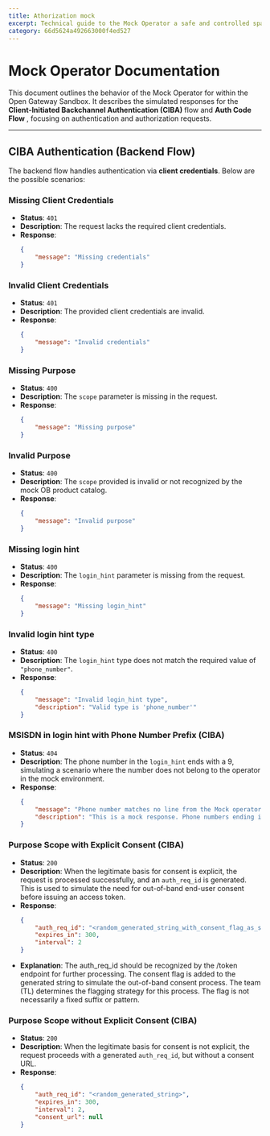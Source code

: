 ```yaml
---
title: Athorization mock 
excerpt: Technical guide to the Mock Operator a safe and controlled space for developers to simulate and test API integrations effectively
category: 66d5624a492663000f4ed527
---
```


# Mock Operator Documentation


This document outlines the behavior of the Mock Operator for within the Open Gateway Sandbox. It describes the simulated responses for the **Client-Initiated Backchannel Authentication (CIBA)** flow and **Auth Code Flow** , focusing on authentication and authorization requests. 

---

## CIBA Authentication (Backend Flow)

The backend flow handles authentication via **client credentials**. Below are the possible scenarios:

### Missing Client Credentials

- **Status**: `401`
- **Description**: The request lacks the required client credentials.
- **Response**:
  ```json
  {
      "message": "Missing credentials"
  }


### Invalid Client Credentials

- **Status**: `401`  
- **Description**: The provided client credentials are invalid.  
- **Response**:  
  ```json
  {
      "message": "Invalid credentials"
  }
### Missing Purpose

- **Status**: `400`  
- **Description**: The `scope` parameter is missing in the request.  
- **Response**:  
  ```json
  {
      "message": "Missing purpose"
  }

### Invalid Purpose

- **Status**: `400`  
- **Description**: The `scope` provided is invalid or not recognized by the mock OB product catalog.  
- **Response**:  
  ```json
  {
      "message": "Invalid purpose"
  }


### Missing login hint

- **Status**: `400`  
- **Description**: The `login_hint` parameter is missing from the request.  
- **Response**:  
  ```json
  {
      "message": "Missing login_hint"
  }

### Invalid login hint type

- **Status**: `400`  
- **Description**: The `login_hint` type does not match the required value of `"phone_number"`.  
- **Response**:  
  ```json
  {
      "message": "Invalid login_hint type",
      "description": "Valid type is 'phone_number'"
  }

### MSISDN in login hint with Phone Number Prefix (CIBA)

- **Status**: `404`  
- **Description**: The phone number in the `login_hint` ends with a 9, simulating a scenario where the number does not belong to the operator in the mock environment.  
- **Response**:  
  ```json
  {
      "message": "Phone number matches no line from the Mock operator",
      "description": "This is a mock response. Phone numbers ending in 9 simulate not belonging to the operator. Try another phone number for a successful response"
  }


### Purpose Scope with Explicit Consent (CIBA)

- **Status**: `200`  
- **Description**: When the legitimate basis for consent is explicit, the request is processed successfully, and an `auth_req_id` is generated. This is used to simulate the need for out-of-band end-user consent before issuing an access token.  
- **Response**:  
  ```json
  {
      "auth_req_id": "<random_generated_string_with_consent_flag_as_suffix>",
      "expires_in": 300,
      "interval": 2
  }
- **Explanation**: The auth_req_id should be recognized by the /token endpoint for further processing.
The consent flag is added to the generated string to simulate the out-of-band consent process.
The team (TL) determines the flagging strategy for this process. The flag is not necessarily a fixed suffix or pattern.


### Purpose Scope without Explicit Consent (CIBA)

- **Status**: `200`  
- **Description**: When the legitimate basis for consent is not explicit, the request proceeds with a generated `auth_req_id`, but without a consent URL.  
- **Response**:  
  ```json
  {
      "auth_req_id": "<random_generated_string>",
      "expires_in": 300,
      "interval": 2,
      "consent_url": null
  }




